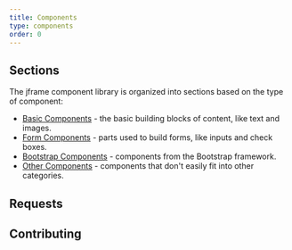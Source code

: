 ```yaml
---
title: Components
type: components
order: 0
---
```


## Sections

The jframe component library is organized into sections based on the type of component:

- [Basic Components](/v1/components/basics.html) - the basic building blocks of content, like text and images.
- [Form Components](/v1/components/form.html) - parts used to build forms, like inputs and check boxes.
- [Bootstrap Components](/v1/components/bootstrap.html) - components from the Bootstrap framework.
- [Other Components](/v1/components/other.html) - components that don't easily fit into other categories.

## Requests

## Contributing
